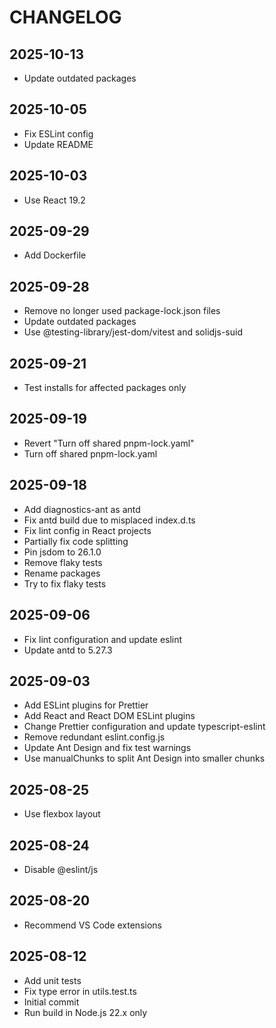# CHANGELOG

## 2025-10-13

- Update outdated packages

## 2025-10-05

- Fix ESLint config
- Update README

## 2025-10-03

- Use React 19.2

## 2025-09-29

- Add Dockerfile

## 2025-09-28

- Remove no longer used package-lock.json files
- Update outdated packages
- Use @testing-library/jest-dom/vitest and solidjs-suid

## 2025-09-21

- Test installs for affected packages only

## 2025-09-19

- Revert "Turn off shared pnpm-lock.yaml"
- Turn off shared pnpm-lock.yaml

## 2025-09-18

- Add diagnostics-ant as antd
- Fix antd build due to misplaced index.d.ts
- Fix lint config in React projects
- Partially fix code splitting
- Pin jsdom to 26.1.0
- Remove flaky tests
- Rename packages
- Try to fix flaky tests

## 2025-09-06

- Fix lint configuration and update eslint
- Update antd to 5.27.3

## 2025-09-03

- Add ESLint plugins for Prettier
- Add React and React DOM ESLint plugins
- Change Prettier configuration and update typescript-eslint
- Remove redundant eslint.config.js
- Update Ant Design and fix test warnings
- Use manualChunks to split Ant Design into smaller chunks

## 2025-08-25

- Use flexbox layout

## 2025-08-24

- Disable @eslint/js

## 2025-08-20

- Recommend VS Code extensions

## 2025-08-12

- Add unit tests
- Fix type error in utils.test.ts
- Initial commit
- Run build in Node.js 22.x only
